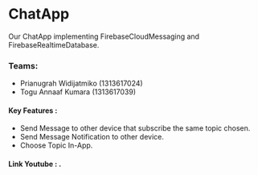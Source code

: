 # ChatApp

Our ChatApp implementing FirebaseCloudMessaging and FirebaseRealtimeDatabase.

### Teams:
- Prianugrah Widijatmiko  (1313617024)
- Togu Annaaf Kumara      (1313617039)

#### Key Features :
- Send Message to other device that subscribe the same topic chosen.
- Send Message Notification to other device.
- Choose Topic In-App.
 
#### Link Youtube : .

